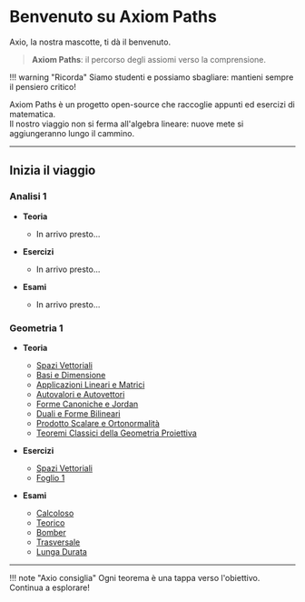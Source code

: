 # Benvenuto su Axiom Paths

Axio, la nostra mascotte, ti dà il benvenuto.

> **Axiom Paths**: il percorso degli assiomi verso la comprensione.

!!! warning "Ricorda"
    Siamo studenti e possiamo sbagliare: mantieni sempre il pensiero critico!

Axiom Paths è un progetto open-source che raccoglie appunti ed esercizi di matematica.  
Il nostro viaggio non si ferma all'algebra lineare: nuove mete si aggiungeranno lungo il cammino.

---

## Inizia il viaggio

### Analisi 1

- **Teoria**
  - In arrivo presto...

- **Esercizi**
  - In arrivo presto...

- **Esami**
  - In arrivo presto...

### Geometria 1

- **Teoria**
  - [Spazi Vettoriali](geometria-1/teoria/spazi-vettoriali/index.md)
  - [Basi e Dimensione](geometria-1/teoria/basi-e-dimensione/index.md)
  - [Applicazioni Lineari e Matrici](geometria-1/teoria/applicazioni-lineari-e-matrici/index.md)
  - [Autovalori e Autovettori](geometria-1/teoria/autovalori-e-autovettori/index.md)
  - [Forme Canoniche e Jordan](geometria-1/teoria/forme-canoniche-e-jordan/index.md)
  - [Duali e Forme Bilineari](geometria-1/teoria/duali-e-forme-bilineari/index.md)
  - [Prodotto Scalare e Ortonormalità](geometria-1/teoria/prodotto-scalare-e-ortonormalita/index.md)
  - [Teoremi Classici della Geometria Proiettiva](geometria-1/teoria/teoremi-classici-geometria-proiettiva/index.md)

- **Esercizi**
  - [Spazi Vettoriali](geometria-1/esercizi/tematici/spazi-vettoriali.md)
  - [Foglio 1](geometria-1/esercizi/fogli/foglio-1.md)

- **Esami**
  - [Calcoloso](geometria-1/esami/calcoloso/index.md)
  - [Teorico](geometria-1/esami/teorico/index.md)
  - [Bomber](geometria-1/esami/bomber/index.md)
  - [Trasversale](geometria-1/esami/trasversale/index.md)
  - [Lunga Durata](geometria-1/esami/lunga-durata/index.md)

---

!!! note "Axio consiglia"
    Ogni teorema è una tappa verso l'obiettivo. Continua a esplorare!
